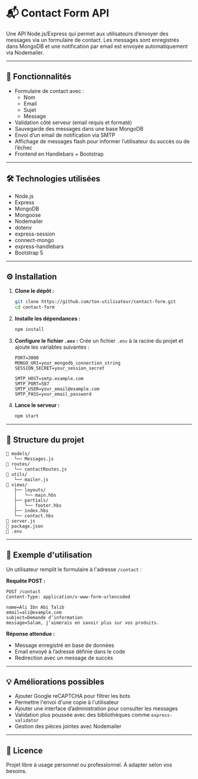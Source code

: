 # 📬 Contact Form API

Une API Node.js/Express qui permet aux utilisateurs d’envoyer des messages via un formulaire de contact. Les messages sont enregistrés dans MongoDB et une notification par email est envoyée automatiquement via Nodemailer.

---

## 🚀 Fonctionnalités

- Formulaire de contact avec :
  - Nom
  - Email
  - Sujet
  - Message
- Validation côté serveur (email requis et formaté)
- Sauvegarde des messages dans une base MongoDB
- Envoi d’un email de notification via SMTP
- Affichage de messages flash pour informer l’utilisateur du succès ou de l’échec
- Frontend en Handlebars + Bootstrap

---

## 🛠️ Technologies utilisées

- Node.js
- Express
- MongoDB
- Mongoose
- Nodemailer
- dotenv
- express-session
- connect-mongo
- express-handlebars
- Bootstrap 5

---

## ⚙️ Installation

1. **Clone le dépôt :**
   ```bash
   git clone https://github.com/ton-utilisateur/contact-form.git
   cd contact-form
   ```

2. **Installe les dépendances :**
   ```bash
   npm install
   ```

3. **Configure le fichier `.env` :**
   Crée un fichier `.env` à la racine du projet et ajoute les variables suivantes :

   ```env
   PORT=3000
   MONGO_URI=your_mongodb_connection_string
   SESSION_SECRET=your_session_secret

   SMTP_HOST=smtp.example.com
   SMTP_PORT=587
   SMTP_USER=your_email@example.com
   SMTP_PASS=your_email_password
   ```

4. **Lance le serveur :**
   ```bash
   npm start
   ```

---

## 📂 Structure du projet

```
📁 models/
   └── Messages.js
📁 routes/
   └── contactRoutes.js
📁 utils/
   └── mailer.js
📁 views/
   ├── layouts/
   │   └── main.hbs
   ├── partials/
   │   └── footer.hbs
   ├── index.hbs
   └── contact.hbs
📄 server.js
📄 package.json
📄 .env
```

---

## 🧪 Exemple d'utilisation

Un utilisateur remplit le formulaire à l'adresse `/contact` :

**Requête POST :**
```
POST /contact
Content-Type: application/x-www-form-urlencoded

name=Ali Ibn Abi Talib
email=ali@example.com
subject=Demande d’information
message=Salam, j’aimerais en savoir plus sur vos produits.
```

**Réponse attendue :**
- Message enregistré en base de données
- Email envoyé à l’adresse définie dans le code
- Redirection avec un message de succès

---

## 💡 Améliorations possibles

- Ajouter Google reCAPTCHA pour filtrer les bots
- Permettre l'envoi d'une copie à l'utilisateur
- Ajouter une interface d’administration pour consulter les messages
- Validation plus poussée avec des bibliothèques comme `express-validator`
- Gestion des pièces jointes avec Nodemailer

---

## 📝 Licence

Projet libre à usage personnel ou professionnel. À adapter selon vos besoins.
